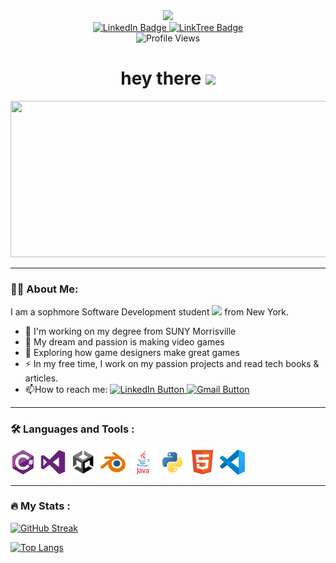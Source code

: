 <div id="header" align="center">
  <img src="https://media.giphy.com/media/3oz8xD60ymhwF35Xb2/giphy.gif" width="100"/>
</div>

<div id="badges" align="center">
  <a href="https://www.linkedin.com/in/alexander-woods-601980217/">
    <img src="https://img.shields.io/badge/LinkedIn-blue?style=for-the-badge&logo=linkedin&logoColor=white" alt="LinkedIn Badge"/>
  </a>
  <a href="https://linktr.ee/dabvexx">
    <img src="https://img.shields.io/badge/LinkTree-green?logo=Linktree&logoColor=white&style=for-the-badge" alt="LinkTree Badge"/>
  </a>
</div>

<div align = "center">
  <img src="https://komarev.com/ghpvc/?username=Dabvexx&style=flat-square&color=blue" alt="Profile Views"/>
</div>

<div align = "center">
  <h1>
    hey there
    <img src="https://media.giphy.com/media/hvRJCLFzcasrR4ia7z/giphy.gif" width="30px"/>
  </h1>
</div>

<div align="center">
  <img src="https://media.giphy.com/media/QpVUMRUJGokfqXyfa1/giphy.gif" width="1000" height="250"/>
</div>

---

### :man_technologist: About Me:

I am a sophmore Software Development student <img src="https://media.giphy.com/media/WUlplcMpOCEmTGBtBW/giphy.gif" width="30"> from New York.

- :telescope: I'm working on my degree from SUNY Morrisville
- :milky_way: My dream and passion is making video games
- :seedling: Exploring how game designers make great games
- :zap: In my free time, I work on my passion projects and read tech books & articles.
- :mailbox:How to reach me: 
  <a href="https://www.linkedin.com/in/alexander-woods-601980217/">
    <img src="https://img.shields.io/badge/LinkedIn-blue?style=flat&logo=linkedin&logoColor=white" alt="LinkedIn Button"/>
  </a> 
   <a href="mailto:alexanderjwoods23@gmail.com">
    <img src="https://img.shields.io/badge/gmail-D14836?style=flat&logo=gmail&logoColor=white" alt="Gmail Button"/>
  </a> 

---

### :hammer_and_wrench: Languages and Tools :

<div>
  <img src="https://github.com/devicons/devicon/blob/master/icons/csharp/csharp-original.svg" title="C#" alt="CSharp" width="40" height="40"/>&nbsp;
  <img src="https://github.com/devicons/devicon/blob/master/icons/visualstudio/visualstudio-plain.svg" title="Visual Stuido" alt="VS" width="40" height="40"/>&nbsp;
  <img src="https://github.com/devicons/devicon/blob/master/icons/unity/unity-original.svg" title="Unity" alt="Unity Engine" width="40" height="40"/>&nbsp;
  <img src="https://github.com/devicons/devicon/blob/master/icons/blender/blender-original.svg" title="Blender" alt="Blender" width="40" height="40"/>&nbsp;
  <img src="https://github.com/devicons/devicon/blob/master/icons/java/java-original-wordmark.svg" title="Java" alt="Java" width="40" height="40"/>&nbsp;
  <img src="https://github.com/devicons/devicon/blob/master/icons/python/python-original.svg" title="Python" alt="Python" width="40" height="40"/>&nbsp;
  <img src="https://github.com/devicons/devicon/blob/master/icons/html5/html5-original.svg" title="HTML5" alt="HTML" width="40" height="40"/>&nbsp;
  <img src="https://github.com/devicons/devicon/blob/master/icons/vscode/vscode-original.svg" title="VSCode" alt="Visual Studio Code" width="40" height="40"/>&nbsp;
</div>

---

### :fire: My Stats :

[![GitHub Streak](http://github-readme-streak-stats.herokuapp.com?user=dabvexx&theme=dark&background=000000)](https://git.io/streak-stats)

[![Top Langs](https://github-readme-stats.vercel.app/api/top-langs/?username=dabvexx&layout=compact&theme=vision-friendly-dark)](https://github.com/anuraghazra/github-readme-stats)
